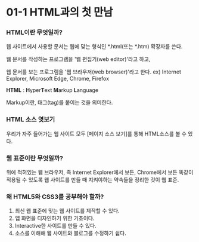 # 01-1 HTML과의 첫 만남

### HTML이란 무엇일까?

웹 사이트에서 사용할 문서는 웹에 맞는 형식인 \*.html\(또는 \*.htm\) 확장자를 쓴다.

웹 문서를 작성하는 프로그램을 '웹 편집기\(web editor\)'라고 하고,

웹 문서를 보는 프로그램을 '웹 브라우저\(web browser\)'라고 한다. ex\) Internet Explorer, Microsoft Edge, Chrome, Firefox

**HTML** : **H**yper**T**ext **M**arkup **L**anguage

Markup이란, 태그\(tag\)를 붙이는 것을 의미한다.

### HTML 소스 엿보기

우리가 자주 들어가는 웹 사이트 모두 \[페이지 소스 보기\]를 통해 HTML소스를 볼 수 있다.

### 웹 표준이란 무엇일까?

위에 적혀있는 웹 브라우저, 즉 Internet Explorer에서 보든, Chrome에서 보든 똑같이 적용될 수 있도록 웹 사이트를 만들 때 지켜야하는 약속들을 정리한 것이 웹 표준.

### 왜 HTML5와 CSS3를 공부해야 할까?

1. 최신 웹 표준에 맞는 웹 사이트를 제작할 수 있다.
2. 앱 화면을 디자인하기 위한 기초이다.
3. Interactive한 사이트를 만들 수 있다.
4. 소스를 이해해 웹 사이트와 블로그를 수정하기 쉽다.



